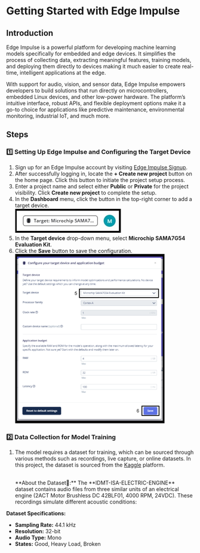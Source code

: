# Getting Started with Edge Impulse

## Introduction

Edge Impulse is a powerful platform for developing machine learning models specifically for embedded and edge devices. It simplifies the process of collecting data, extracting meaningful features, training models, and deploying them directly to devices making it much easier to create real-time, intelligent applications at the edge.

With support for audio, vision, and sensor data, Edge Impulse empowers developers to build solutions that run directly on microcontrollers, embedded Linux devices, and other low-power hardware. The platform’s intuitive interface, robust APIs, and flexible deployment options make it a go-to choice for applications like predictive maintenance, environmental monitoring, industrial IoT, and much more.

## Steps

### 1️⃣ Setting Up Edge Impulse and Configuring the Target Device

1. Sign up for an Edge Impulse account by visiting [Edge Impulse Signup](https://edgeimpulse.com/signup).
2. After successfully logging in, locate the **+ Create new project** button on the home page. Click this button to initiate the project setup process.
3. Enter a project name and select either **Public** or **Private** for the project visibility. Click **Create new project** to complete the setup.
4. In the **Dashboard** menu, click the button in the top-right corner to add a target device. <br>![Target_Device](docs/pics/Target_Sel.jpg)
5. In the **Target device** drop-down menu, select **Microchip SAMA7G54 Evaluation Kit**.
6. Click the **Save** button to save the configuration.<br>
   <img src="docs/pics/Target_Config.png" alt="Target_Configuration" width="400" />

### 2️⃣ Data Collection for Model Training

1. The model requires a dataset for training, which can be sourced through various methods such as recordings, live capture, or online datasets. In this project, the dataset is sourced from the [Kaggle](https://www.kaggle.com/) platform.<br>

   <br>
   **About the Dataset📌:** The **IDMT-ISA-ELECTRIC-ENGINE** dataset contains audio files from three similar units of an electrical engine (2ACT Motor Brushless DC 42BLF01, 4000 RPM, 24VDC). These recordings simulate different acoustic conditions:

**Dataset Specifications:**

- **Sampling Rate:** 44.1 kHz
- **Resolution:** 32-bit
- **Audio Type:** Mono
- **States:** Good, Heavy Load, Broken
